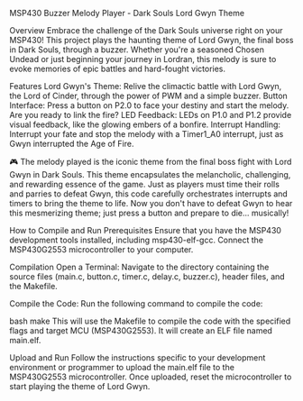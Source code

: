 
MSP430 Buzzer Melody Player - Dark Souls Lord Gwyn Theme

Overview
Embrace the challenge of the Dark Souls universe right on your MSP430! This project plays the haunting theme of Lord Gwyn, the final boss in Dark Souls, through a buzzer. Whether you're a seasoned Chosen Undead or just beginning your journey in Lordran, this melody is sure to evoke memories of epic battles and hard-fought victories.

Features
Lord Gwyn's Theme: Relive the climactic battle with Lord Gwyn, the Lord of Cinder, through the power of PWM and a simple buzzer.
Button Interface: Press a button on P2.0 to face your destiny and start the melody. Are you ready to link the fire?
LED Feedback: LEDs on P1.0 and P1.2 provide visual feedback, like the glowing embers of a bonfire.
Interrupt Handling: Interrupt your fate and stop the melody with a Timer1_A0 interrupt, just as Gwyn interrupted the Age of Fire.

🎮
The melody played is the iconic theme from the final boss fight with Lord Gwyn in Dark Souls. This theme encapsulates the melancholic, challenging, and rewarding essence of the game. Just as players must time their rolls and parries to defeat Gwyn, this code carefully orchestrates interrupts and timers to bring the theme to life. Now you don't have to defeat Gwyn to hear this mesmerizing theme; just press a button and prepare to die... musically!

How to Compile and Run
Prerequisites
Ensure that you have the MSP430 development tools installed, including msp430-elf-gcc.
Connect the MSP430G2553 microcontroller to your computer.

Compilation
Open a Terminal: Navigate to the directory containing the source files (main.c, button.c, timer.c, delay.c, buzzer.c), header files, and the Makefile.

Compile the Code: Run the following command to compile the code:

bash
make
This will use the Makefile to compile the code with the specified flags and target MCU (MSP430G2553). It will create an ELF file named main.elf.

Upload and Run
Follow the instructions specific to your development environment or programmer to upload the main.elf file to the MSP430G2553 microcontroller. Once uploaded, reset the microcontroller to start playing the theme of Lord Gwyn.
